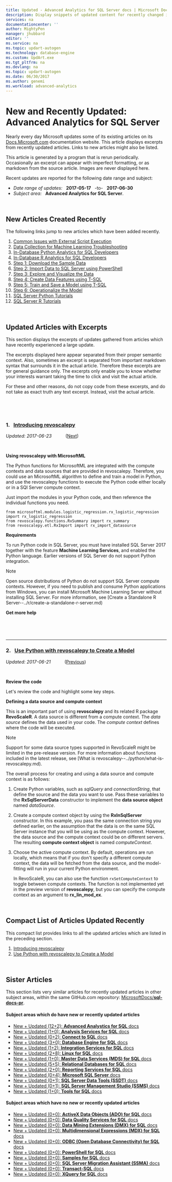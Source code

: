 ```yaml
---
title: Updated - Advanced Analytics for SQL Server docs | Microsoft Docs
description: Display snippets of updated content for recently changed in documentation, for Advanced Analytics for Microsoft SQL Server.
services: na
documentationcenter: ''
author: MightyPen
manager: jhubbard
editor: ''
ms.service: na
ms.topic: updart-autogen
ms.technology: database-engine
ms.custom: UpdArt.exe
ms.tgt_pltfrm: na
ms.devlang: na
ms.topic: updart-autogen
ms.date: 06/30/2017
ms.author: genemi
ms.workload: advanced-analytics
---
```

# New and Recently Updated: Advanced Analytics for SQL Server



Nearly every day Microsoft updates some of its existing articles on its [Docs.Microsoft.com](http://docs.microsoft.com/) documentation website. This article displays excerpts from recently updated articles. Links to new articles might also be listed.

This article is generated by a program that is rerun periodically. Occasionally an excerpt can appear with imperfect formatting, or as markdown from the source article. Images are never displayed here.

Recent updates are reported for the following date range and subject:



- *Date range of updates:* &nbsp; **2017-05-17** &nbsp; -to- &nbsp; **2017-06-30**
- *Subject area:* &nbsp; **Advanced Analytics for SQL Server**.




&nbsp;

## New Articles Created Recently

The following links jump to new articles which have been added recently.


1. [Common Issues with External Script Execution](common-issues-external-script-execution.md)
2. [Data Collection for Machine Learning Troubleshooting](data-collection-ml-troubleshooting-process.md)
3. [In-Database Python Analytics for SQL Developers](tutorials/sqldev-in-database-python-for-sql-developers.md)
4. [In-Database R Analytics for SQL Developers](tutorials/sqldev-in-database-r-for-sql-developers.md)
5. [Step 1: Download the Sample Data](tutorials/sqldev-py1-download-the-sample-data.md)
6. [Step 2: Import Data to SQL Server using PowerShell](tutorials/sqldev-py2-import-data-to-sql-server-using-powershell.md)
7. [Step 3: Explore and Visualize the Data](tutorials/sqldev-py3-explore-and-visualize-the-data.md)
8. [Step 4: Create Data Features using T-SQL](tutorials/sqldev-py4-create-data-features-using-t-sql.md)
9. [Step 5: Train and Save a Model using T-SQL](tutorials/sqldev-py5-train-and-save-a-model-using-t-sql.md)
10. [Step 6: Operationalize the Model](tutorials/sqldev-py6-operationalize-the-model.md)
11. [SQL Server Python Tutorials](tutorials/sql-server-python-tutorials.md)
12. [SQL Server R Tutorials](tutorials/sql-server-r-tutorials.md)



&nbsp;

## Updated Articles with Excerpts

This section displays the excerpts of updates gathered from articles which have recently experienced a large update.

The excerpts displayed here appear separated from their proper semantic context. Also, sometimes an excerpt is separated from important markdown syntax that surrounds it in the actual article. Therefore these excerpts are for general guidance only. The excerpts only enable you to know whether your interests warrant taking the time to click and visit the actual article.

For these and other reasons, do not copy code from these excerpts, and do not take as exact truth any text excerpt. Instead, visit the actual article.



&nbsp;

&nbsp;

<a name="TitleNum_1"/>

### 1. &nbsp; [Introducing revoscalepy](python/what-is-revoscalepy.md)

*Updated: 2017-06-23* &nbsp; &nbsp; &nbsp; &nbsp; &nbsp;  ([Next](#TitleNum_2))

<!-- Source markdown line 112.  ms.author= "jeannt".  -->

&nbsp;


<!-- git diff --ignore-all-space --unified=0 cab7330ac9944508aaa360e00cbc2e866455776d 33f4e0e2421fa79fc11931dc7f29bff4432c6f5a  (PR=2171  ,  Filename=what-is-revoscalepy.md  ,  Dirpath=docs\advanced-analytics\python\  ,  MergeCommitSha40=7d2dbe0bdc4cbd05f11eacf938b35a9c35ace2e7) -->



**Using revoscalepy with MicrosoftML**


The Python functions for MicrosoftML are integrated with the compute contexts and data sources that are provided in revoscalepy. Therefore, you could use an MicrosoftML algorithm to define and train a model in Python, and use the revoscalepy functions to execute the Python code either locally or in a SQl Server compute context.

Just import the modules in your Python code, and then reference the individual functions you need.

```
from microsoftml.modules.logistic_regression.rx_logistic_regression import rx_logistic_regression
from revoscalepy.functions.RxSummary import rx_summary
from revoscalepy.etl.RxImport import rx_import_datasource
```

**Requirements**


To run Python code in SQL Server, you must have installed SQL Server 2017 together with the feature **Machine Learning Services**, and enabled the Python language. Earlier versions of SQL Server do not support Python integration.

> [!NOTE]
> Open source distributions of Python do not support SQL Server compute contexts. However, if you need to publish and consume Python applications from Windows, you can install Microsoft Machine Learning Server without installing SQL Server. For more information, see [Create a Standalone R Server--../r/create-a-standalone-r-server.md)

**Get more help**





&nbsp;

&nbsp;

---

<a name="TitleNum_2"/>

### 2. &nbsp; [Use Python with revoscalepy to Create a Model](tutorials/use-python-revoscalepy-to-create-model.md)

*Updated: 2017-06-21* &nbsp; &nbsp; &nbsp; &nbsp; &nbsp;  ([Previous](#TitleNum_1))

<!-- Source markdown line 119.  ms.author= "jeannt".  -->

&nbsp;


<!-- git diff --ignore-all-space --unified=0 0886939f86fe12d7ff7b339689a02c7fc75e0786 23dd469349a05d535063aab3c14aec152ed2cd7b  (PR=2141  ,  Filename=use-python-revoscalepy-to-create-model.md  ,  Dirpath=docs\advanced-analytics\tutorials\  ,  MergeCommitSha40=76839e39427e24688609353b8708d59fee772d28) -->



**Review the code**


Let's review the code and highlight some key steps.

**Defining a data source and compute context**


This is an important part of using **revoscalepy** and its related R package **RevoScaleR**. A data source is different from a compute context. The _data source_ defines the data used in your code. The _compute context_ defines where the code will be executed.

> [!NOTE]
> Support for some data source types supported in RevoScaleR might be limited in the pre-release version. For more information about functions included in the latest release, see [What is revoscalepy--../python/what-is-revoscalepy.md).

The overall process for creating and using a data source and compute context is as follows:

1. Create Python variables, such as _sqlQuery_ and _connectionString_, that define the source and the data you want to use. Pass these variables to the **RxSqlServerData** constructor to  implement the **data source object** named _dataSource_.
2. Create a compute context object by using the **RxInSqlServer** constructor. In this example, you pass the same connection string you defined earlier, on the assumption that the data is on the same SQL Server instance that you will be using as the compute context. However, the data source and the compute context could be on different servers. The resulting **compute context object** is named _computeContext_.
3. Choose the active compute context. By default, operations are run locally, which means that if you don't specify a different compute context, the data will be fetched from the data source, and the model-fitting will run in your current Python environment.

    In RevoScaleR, you can also use the function `rxSetComputeContext` to toggle between compute contexts. The function is not implemented yet in the preview version of **revoscalepy**, but you can specify the compute context as an argument to **rx_lin_mod_ex**.





&nbsp;

<a name="compactupdatedlist"/>

## Compact List of Articles Updated Recently

This compact list provides links to all the updated articles which are listed in the preceding section.

1. [Introducing revoscalepy](#TitleNum_1)
2. [Use Python with revoscalepy to Create a Model](#TitleNum_2)



<a name="sisters2"/>

&nbsp;

## Sister Articles

This section lists very similar articles for recently updated articles in other subject areas, within the same GitHub.com repository: [MicrosoftDocs/**sql-docs-pr**](https://github.com/microsoftdocs/sql-docs-pr/).

<!--  20170630-1150  -->

#### Subject areas which do have new or recently updated articles

- [New + Updated (12+2): **Advanced Analystics for SQL** docs](../advanced-analytics/new-updated-advanced-analytics.md)
- [New + Updated (1+0):  **Analysis Services for SQL** docs](../docs/analysis-services/new-updated-analysis-services.md)
- [New + Updated (0+2):  **Connect to SQL** docs](../docs/connect/new-updated-connect.md)
- [New + Updated (3+0):  **Database Engine for SQL** docs](../docs/database-engine/new-updated-database-engine.md)
- [New + Updated (1+2):  **Integration Services for SQL** docs](../docs/integration-services/new-updated-integration-services.md)
- [New + Updated (2+8):  **Linux for SQL** docs](../docs/linux/new-updated-linux.md)
- [New + Updated (1+0):  **Master Data Services (MDS) for SQL** docs](../docs/master-data-services/new-updated-master-data-services.md)
- [New + Updated (5+5):  **Relational Databases for SQL** docs](../docs/relational-databases/new-updated-relational-databases.md)
- [New + Updated (2+0):  **Reporting Services for SQL** docs](../docs/reporting-services/new-updated-reporting-services.md)
- [New + Updated (0+4):  **Microsoft SQL Server** docs](../docs/sql-server/new-updated-sql-server.md)
- [New + Updated (0+1):  **SQL Server Data Tools (SSDT)** docs](../docs/ssdt/new-updated-ssdt.md)
- [New + Updated (0+1):  **SQL Server Management Studio (SSMS)** docs](../docs/ssms/new-updated-ssms.md)
- [New + Updated (1+0):  **Tools for SQL** docs](../docs/tools/new-updated-tools.md)


#### Subject areas which have no new or recently updated articles

- [New + Updated (0+0): **ActiveX Data Objects (ADO) for SQL** docs](../docs/ado/new-updated-ado.md)
- [New + Updated (0+0): **Data Quality Services for SQL** docs](../docs/data-quality-services/new-updated-data-quality-services.md)
- [New + Updated (0+0): **Data Mining Extensions (DMX) for SQL** docs](../docs/dmx/new-updated-dmx.md)
- [New + Updated (0+0): **Multidimensional Expressions (MDX) for SQL** docs](../docs/mdx/new-updated-mdx.md)
- [New + Updated (0+0): **ODBC (Open Database Connectivity) for SQL** docs](../docs/odbc/new-updated-odbc.md)
- [New + Updated (0+0): **PowerShell for SQL** docs](../docs/powershell/new-updated-powershell.md)
- [New + Updated (0+0): **Samples for SQL** docs](../docs/sample/new-updated-sample.md)
- [New + Updated (0+0): **SQL Server Migration Assistant (SSMA)** docs](../docs/ssma/new-updated-ssma.md)
- [New + Updated (0+0): **Transact-SQL** docs](../docs/t-sql/new-updated-t-sql.md)
- [New + Updated (0+0): **XQuery for SQL** docs](../docs/xquery/new-updated-xquery.md)


&nbsp;

